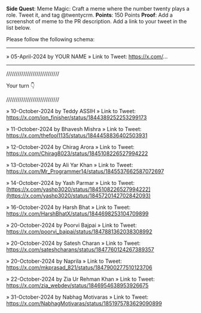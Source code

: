 **Side Quest**: Meme Magic: Craft a meme where the number twenty plays a role. Tweet it, and tag @twentycrm.
**Points**: 150 Points
**Proof**: Add a screenshot of meme to the PR description. Add a link to your tweet in the list below.

Please follow the following schema:

---

» 05-April-2024 by YOUR NAME
» Link to Tweet: https://x.com/...

---

////////////////////////////

Your turn 👇

////////////////////////////

» 10-October-2024 by Teddy ASSIH
» Link to Tweet: https://x.com/ion_finisher/status/1844389252253299173

» 11-October-2024 by Bhavesh Mishra
» Link to Tweet: https://x.com/thefool1135/status/1844458836402503931

» 12-October-2024 by Chirag Arora
» Link to Tweet: https://x.com/Chirag8023/status/1845108226527994222

» 13-October-2024 by Ali Yar Khan
» Link to Tweet: https://x.com/Mr_Programmer14/status/1845537662587072697

» 14-October-2024 by Yash Parmar
» Link to Tweet: [https://x.com/yashp3020/status/1845108226527994222](https://x.com/yashp3020/status/1845720142702842093)

» 16-October-2024 by Harsh Bhat
» Link to Tweet: https://x.com/HarshBhatX/status/1844698253104709899

» 20-October-2024 by Poorvi Bajpai
» Link to Tweet: https://x.com/poorvi_bajpai/status/1847881362038308992

» 20-October-2024 by Satesh Charan
» Link to Tweet: https://x.com/sateshcharans/status/1847760124267389357

» 20-October-2024 by Naprila
» Link to Tweet: https://x.com/mkprasad_821/status/1847900277510123706

» 22-October-2024 by Zia Ur Rehman Khan
» Link to Tweet: https://x.com/zia_webdev/status/1846954638953926675

» 31-October-2024 by Nabhag Motivaras
» Link to Tweet: https://x.com/NabhagMotivaras/status/1851975783629090899